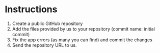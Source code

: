 # Instructions

1. Create a public GitHub repository
2. Add the files provided by us to your repository (commit name: initial commit)
3. Fix the app errors (as many you can find) and commit the changes
4. Send the repository URL to us.
